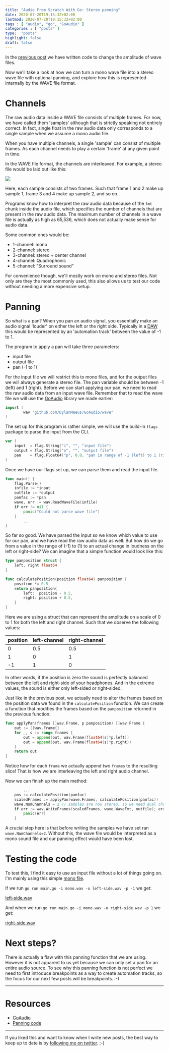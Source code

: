 ```yaml
---
title: "Audio From Scratch With Go: Stereo panning"
date: 2020-07-20T19:15:32+02:00
lastmod: 2020-07-20T19:15:32+02:00
tags : [ "audio", "go", "GoAudio" ]
categories : [ "posts" ]
type:  "posts"
highlight: false
draft: false
---
```


In the [previous post](https://dylanmeeus.github.io/posts/audio-from-scratch-pt3/) we have written code to change the amplitude of wave files. 

Now we'll take a look at how we can turn a mono wave file into a stereo wave file with optional
panning, and explore how this is represented internally by the WAVE file format.


# Channels 

The raw audio data inside a WAVE file consists of multiple frames. For now, we have called them
'samples' although that is strictly speaking not entirely correct. In fact, single float in the raw
audio data only corresponds to a single sample when we assume a mono audio file.

When you have multiple channels, a single 'sample' can consist of multiple frames. As each channel
needs to play a certain 'frame' at any given point in time. 

In the WAVE file format, the channels are interleaved. For example, a stereo file would be
laid out like this:

![](/audio/interleaving.png)

Here, each sample consists of two frames. Such that frame 1 and 2 make up sample 1, frame 3 and 4
make up sample 2, and so on..

Programs know how to interpret the raw audio data because of the `fmt` chunk inside the audio file,
which specifies the number of channels that are present in the raw audio data. The maximum number of
channels in a wave file is actually as high as 65,536, which does not actually make sense for audio
data. 

Some common ones would be:

- 1-channel: mono
- 2-channel: stereo
- 3-channel: stereo + center channel 
- 4-channel: Quadrophonic
- 5-channel: "Surround sound"

For convenience though, we'll mostly work on mono and stereo files. Not only are they the most
commonly used, this also allows us to test our code without needing a more expensive setup. 


# Panning 

So what is a pan? When you pan an audio signal, you essentially make an audio signal 'louder' on
either the left or the right side. Typically in a [DAW](https://en.wikipedia.org/wiki/Digital_audio_workstation) this would be represented by an 'automation
track' between the value of -1 to 1. 

The program to apply a pan will take three parameters:

- input file
- output file
- pan (-1 to 1)

For the input file we will restrict this to mono files, and for the output files we will always
generate a stereo file. The pan variable should be between -1 (left) and 1 (right). Before we can
start applying our pan, we need to read the raw audio data from an input wave file. Remember that to
read the wave file we will use the [GoAudio](https://github.com/DylanMeeus/GoAudio) library we made
earlier:

```go
import (
        wav "github.com/DylanMeeus/GoAudio/wave"
)
```

The set up for this program is rather simple, we will use the build-in `flags` package to parse the
input from the CLI.

```go
var (
	input  = flag.String("i", "", "input file")
	output = flag.String("o", "", "output file")
	pan    = flag.Float64("p", 0.0, "pan in range of -1 (left) to 1 (right)")
)
```

Once we have our flags set up, we can parse them and read the input file. 

```go
func main() {
	flag.Parse()
	infile := *input
	outfile := *output
	panfac := *pan
	wave, err := wav.ReadWaveFile(infile)
	if err != nil {
		panic("Could not parse wave file")
	}
        ...
}
```

So far so good. We have parsed the input so we know which value to use for our pan, and we have read
the raw audio data as well. But how do we go from a value in the range of (-1) to (1) to an actual
change in loudness on the left or right-side? We can imagine that a simple function would look like
this: 

```go
type panposition struct {
	left, right float64
}

func calculatePosition(position float64) panposition {
	position *= 0.5
	return panposition{
		left:  position - 0.5,
		right: position + 0.5,
	}
}
```

Here we are using a struct that can represent the amplitude on a scale of 0 to 1 for both the left
and right channel. Such that we observe the following values:

|position|left-channel|right-channel|
|--------|------------|-------------|
|0|0.5|0.5|
|1|0|1|
|-1|1|0|

In other words, if the position is zero the sound is perfectly balanced between the left and
right-side of your headphones. And in the extreme values, the sound is either only left-sided or
right-sided.

Just like in the previous post, we actually need to alter the frames based on the position data we
found in the `calculatePosition` function. We can create a function that modifies the frames based
on the `panposition` returned in the previous function.

```go
func applyPan(frames []wav.Frame, p panposition) []wav.Frame {
	out := []wav.Frame{}
	for _, s := range frames {
		out = append(out, wav.Frame(float64(s)*p.left))
		out = append(out, wav.Frame(float64(s)*p.right))
	}
	return out
}
```

Notice how for each `frame` we actually append two `frames` to the resulting slice! That is how we
are interleaving the left and right audio channel.

Now we can finish up the main method:

```go
        ...
	pos := calculatePosition(panfac)
	scaledFrames := applyPan(wave.Frames, calculatePosition(panfac))
	wave.NumChannels = 2 // samples are now stereo, so we need dual channels
	if err := wav.WriteFrames(scaledFrames, wave.WaveFmt, outfile); err != nil {
		panic(err)
	}
```

A crucial step here is that before writing the samples we have set ran `wave.NumChannels=2`. Without
this, the wave file would be interpreted as a mono sound file and our panning effect would have been
lost. 

# Testing the code

To test this, I find it easy to use an input file without a lot of things going on. I'm mainly using
this simple [mono file](/audio/part4/mono.wav).

If we run `go run main.go -i mono.wav -o left-side.wav -p -1` we get:

[left-side.wav](/audio/part4/left-side.wav)

And when we  run `go run main.go -i mono.wav -o right-side.wav -p 1` we get:

[right-side.wav](/audio/part4/right-side.wav)

# Next steps?

There is actually a flaw with this panning function that we are using. However it is not apparent to
us yet because we can only set a pan for an entire audio source. To see why this panning function is
not perfect we need to first introduce breakpoints as a way to create automation tracks, so the focus for our next few posts will be
breakpoints. :-)

-------

# Resources

- [GoAudio](https://github.com/DylanMeeus/GoAudio)
- [Panning code](https://github.com/DylanMeeus/GoAudio/blob/master/examples/stereopan/main.go)

------

If you liked this and want to know when I write new posts, the best way to keep up to date is by [following me on
twitter](https://twitter.com/DylanMeeus). ;-)
